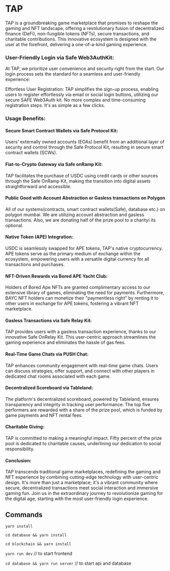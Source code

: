 
# TAP

TAP is a groundbreaking game marketplace that promises to reshape the gaming and NFT landscape, offering a revolutionary fusion of decentralized finance (DeFi), non-fungible tokens (NFTs), secure transactions, and charitable contributions. This innovative ecosystem is designed with the user at the forefront, delivering a one-of-a-kind gaming experience.

### User-Friendly Login via Safe Web3AuthKit:

At TAP, we prioritize user convenience and security right from the start. Our login process sets the standard for a seamless and user-friendly experience:

Effortless User Registration: TAP simplifies the sign-up process, enabling users to register effortlessly via email or social login buttons, utilizing our secure SAFE Web3Auth kit. No more complex and time-consuming registration steps. It's as simple as a few clicks.

### Usage Benefits:

#### Secure Smart Contract Wallets via Safe Protocol Kit: 
Users' externally owned accounts (EOAs) benefit from an additional layer of security and control through the Safe Protocol Kit, resulting in secure smart contract wallets (SCWs).

#### Fiat-to-Crypto Gateway via Safe onRamp Kit:
 TAP facilitates the purchase of USDC using credit cards or other sources through the Safe OnRamp Kit, making the transition into digital assets straightforward and accessible.

#### Public Good with Account Abstraction or Gasless transactions on Polygon
All of our systems(contracts, smart contract wallets(Safe), database etc.) on polygon mumbai. We are utilizing account abstraction and gasless transactions. Also, we are donating half of the prize pool to a charityi its optional.

#### Native Token (APE) Integration: 
USDC is seamlessly swapped for APE tokens, TAP's native cryptocurrency. APE tokens serve as the primary medium of exchange within the ecosystem, empowering users with a versatile digital currency for all transactions and purchases.

#### NFT-Driven Rewards via Bored APE Yacht Club: 
Holders of Bored Ape NFTs are granted complimentary access to our extensive library of games, eliminating the need for payments. Furthermore, BAYC NFT holders can monetize their "paymentless right" by renting it to other users in exchange for APE tokens, fostering a vibrant NFT marketplace.

#### Gasless Transactions via Safe Relay Kit: 
TAP provides users with a gasless transaction experience, thanks to our innovative Safe OnRelay Kit. This user-centric approach streamlines the gaming experience and eliminates the hassle of gas fees.

#### Real-Time Game Chats via PUSH Chat: 
TAP enhances community engagement with real-time game chats. Users can discuss strategies, offer support, and connect with other players in dedicated chat rooms associated with each game.

#### Decentralized Scoreboard via Tableland: 
The platform's decentralized scoreboard, powered by Tableland, ensures transparency and integrity in tracking user performance. The top five performers are rewarded with a share of the prize pool, which is funded by game payments and NFT rental fees.

#### Charitable Giving: 
TAP is committed to making a meaningful impact. Fifty percent of the prize pool is dedicated to charitable causes, underlining our dedication to social responsibility.

#### Conclusion:
TAP transcends traditional game marketplaces, redefining the gaming and NFT experience by combining cutting-edge technology with user-centric design. It's more than just a marketplace; it's a vibrant community where secure, decentralized transactions meet social interaction and immersive gaming fun. Join us in the extraordinary journey to revolutionize gaming for the digital age, starting with the most user-friendly login experience.


## Commands


`yarn install`

`cd database && yarn install`

`cd blockchain && yarn install`

`yarn run dev` // to start frontend

`cd database && yarn run server` // to start api and database


  
